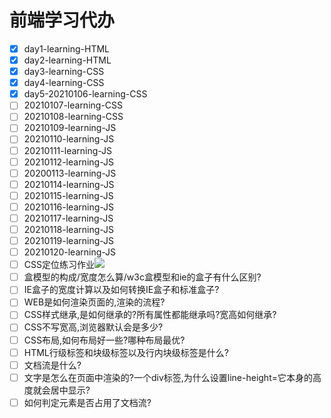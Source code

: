 <!-- TODO -->
# 前端学习代办

* [x] day1-learning-HTML
* [x] day2-learning-HTML
* [x] day3-learning-CSS
* [x] day4-learning-CSS
* [x] day5-20210106-learning-CSS
* [ ] 20210107-learning-CSS
* [ ] 20210108-learning-CSS
* [ ] 20210109-learning-JS
* [ ] 20210110-learning-JS
* [ ] 20210111-learning-JS
* [ ] 20210112-learning-JS
* [ ] 20200113-learning-JS
* [ ] 20210114-learning-JS
* [ ] 20210115-learning-JS
* [ ] 20210116-learning-JS
* [ ] 20210117-learning-JS
* [ ] 20210118-learning-JS
* [ ] 20210119-learning-JS
* [ ] 20210120-learning-JS
* [ ] CSS定位练习作业![](https://www.bilibili.com/video/BV1i7411Z7d8?p=88)
* [ ] 盒模型的构成/宽度怎么算/w3c盒模型和ie的盒子有什么区别?
* [ ] IE盒子的宽度计算以及如何转换IE盒子和标准盒子?
* [ ] WEB是如何渲染页面的,渲染的流程?
* [ ] CSS样式继承,是如何继承的?所有属性都能继承吗?宽高如何继承?
* [ ] CSS不写宽高,浏览器默认会是多少?
* [ ] CSS布局,如何布局好一些?哪种布局最优?
* [ ] HTML行级标签和块级标签以及行内块级标签是什么?
* [ ] 文档流是什么?
* [ ] 文字是怎么在页面中渲染的?一个div标签,为什么设置line-height=它本身的高度就会居中显示?
* [ ] 如何判定元素是否占用了文档流?
